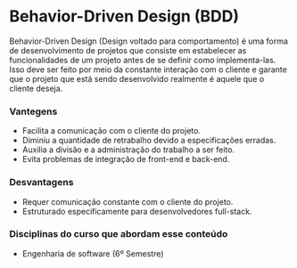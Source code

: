 # Behavior-Driven Design (BDD)

Behavior-Driven Design (Design voltado para comportamento) é uma forma de desenvolvimento de projetos que consiste em estabelecer as funcionalidades de um projeto antes de se definir como implementa-las. Isso deve ser feito por meio da constante interação com o cliente e garante que o projeto que está sendo desenvolvido realmente é aquele que o cliente deseja.

### Vantegens

* Facilita a comunicação com o cliente do projeto.
* Diminiu a quantidade de retrabalho devido a especificações erradas.
* Auxilia a divisão e a administração do trabalho a ser feito.
* Evita problemas de integração de front-end e back-end.

### Desvantagens

* Requer comunicação constante com o cliente do projeto.
* Estruturado especificamente para desenvolvedores full-stack.

### Disciplinas do curso que abordam esse conteúdo
* Engenharia de software (6º Semestre)
